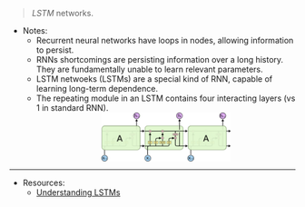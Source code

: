 > *LSTM* networks.

* Notes:
    - Recurrent neural networks have loops in nodes, allowing information to persist.
    - RNNs shortcomings are persisting information over a long history. They are fundamentally 
        unable to learn relevant parameters.
    - LSTM netwoeks (LSTMs) are a special kind of RNN, capable of learning long-term dependence.
    - The repeating module in an LSTM contains four interacting layers (vs 1 in standard RNN).
        <img src="assets/LSTM3-chain.png" style="display:block;margin-left:auto; margin-right:auto; width:50%">

---
* Resources:
    - [Understanding LSTMs](http://colah.github.io/posts/2015-08-Understanding-LSTMs/)
